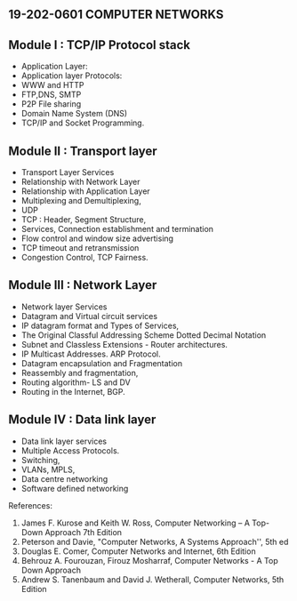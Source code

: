 ## 19-202-0601 COMPUTER NETWORKS


## Module I : TCP/IP Protocol stack 
- Application Layer: 
- Application layer Protocols: 
- WWW and HTTP
- FTP,DNS, SMTP
- P2P File sharing
- Domain Name System (DNS)
- TCP/IP and Socket Programming.

## Module II : Transport layer 
- Transport Layer Services
- Relationship with Network Layer
- Relationship with Application Layer
- Multiplexing and Demultiplexing, 
- UDP
- TCP : Header, Segment Structure,
- Services, Connection establishment and termination
- Flow control and window size advertising
- TCP timeout and retransmission
- Congestion Control, TCP Fairness.

## Module III : Network Layer
- Network layer Services
- Datagram and Virtual circuit services
- IP datagram format and Types of Services, 
- The Original Classful Addressing Scheme Dotted Decimal Notation
- Subnet and Classless Extensions - Router architectures.
- IP Multicast Addresses. ARP Protocol.
- Datagram encapsulation and Fragmentation
- Reassembly and fragmentation, 
- Routing algorithm- LS and DV
- Routing in the Internet, BGP.

## Module IV : Data link layer 
- Data link layer services
- Multiple Access Protocols.
- Switching, 
- VLANs, MPLS, 
- Data centre networking
- Software defined networking


References:
1. James F. Kurose and Keith W. Ross, Computer Networking – A Top-Down Approach 7th Edition
2. Peterson and Davie, "Computer Networks, A Systems Approach'', 5th ed
3. Douglas E. Comer, Computer Networks and Internet, 6th Edition
4. Behrouz A. Fourouzan, Firouz Mosharraf, Computer Networks - A Top Down Approach
5. Andrew S. Tanenbaum and David J. Wetherall, Computer Networks, 5th Edition